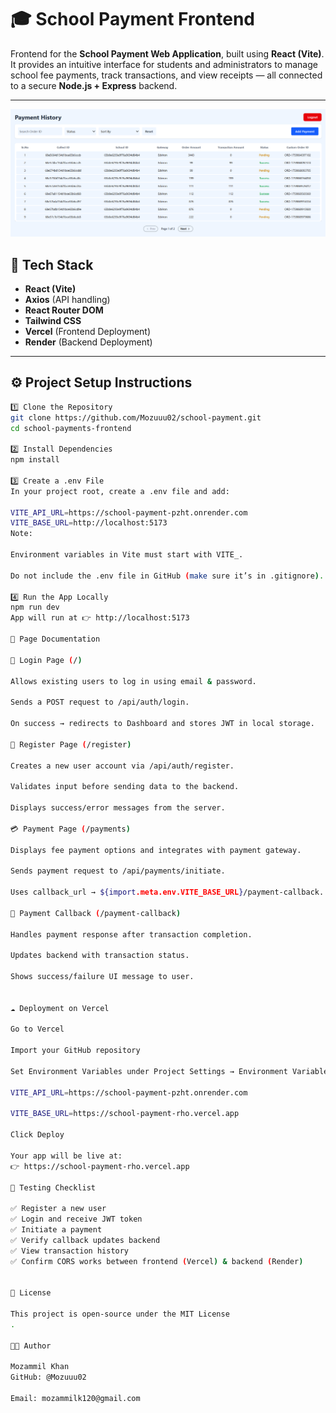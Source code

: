 # 🎓 School Payment Frontend

Frontend for the **School Payment Web Application**, built using **React (Vite)**.  
It provides an intuitive interface for students and administrators to manage school fee payments, track transactions, and view receipts — all connected to a secure **Node.js + Express** backend.

---

![Transaction History](https://github.com/Mozuuu02/school-payment/blob/main/school-payments-frontend/src/assets/screenshots/history.png?raw=true)

## 🚀 Tech Stack

- **React (Vite)**
- **Axios** (API handling)
- **React Router DOM**
- **Tailwind CSS**
- **Vercel** (Frontend Deployment)
- **Render** (Backend Deployment)

---

## ⚙️ Project Setup Instructions


```bash
1️⃣ Clone the Repository
git clone https://github.com/Mozuuu02/school-payment.git
cd school-payments-frontend

2️⃣ Install Dependencies
npm install

3️⃣ Create a .env File
In your project root, create a .env file and add:

VITE_API_URL=https://school-payment-pzht.onrender.com
VITE_BASE_URL=http://localhost:5173
Note:

Environment variables in Vite must start with VITE_.

Do not include the .env file in GitHub (make sure it’s in .gitignore).

4️⃣ Run the App Locally
npm run dev
App will run at 👉 http://localhost:5173

🧠 Page Documentation

🔐 Login Page (/)

Allows existing users to log in using email & password.

Sends a POST request to /api/auth/login.

On success → redirects to Dashboard and stores JWT in local storage.

🧾 Register Page (/register)

Creates a new user account via /api/auth/register.

Validates input before sending data to the backend.

Displays success/error messages from the server.

💳 Payment Page (/payments)

Displays fee payment options and integrates with payment gateway.

Sends payment request to /api/payments/initiate.

Uses callback_url → ${import.meta.env.VITE_BASE_URL}/payment-callback.

🔁 Payment Callback (/payment-callback)

Handles payment response after transaction completion.

Updates backend with transaction status.

Shows success/failure UI message to user.


☁️ Deployment on Vercel

Go to Vercel

Import your GitHub repository

Set Environment Variables under Project Settings → Environment Variables:

VITE_API_URL=https://school-payment-pzht.onrender.com

VITE_BASE_URL=https://school-payment-rho.vercel.app

Click Deploy

Your app will be live at:
👉 https://school-payment-rho.vercel.app

🧪 Testing Checklist

✅ Register a new user
✅ Login and receive JWT token
✅ Initiate a payment
✅ Verify callback updates backend
✅ View transaction history
✅ Confirm CORS works between frontend (Vercel) & backend (Render)


📄 License

This project is open-source under the MIT License
.

👨‍💻 Author

Mozammil Khan
GitHub: @Mozuuu02

Email: mozammilk120@gmail.com